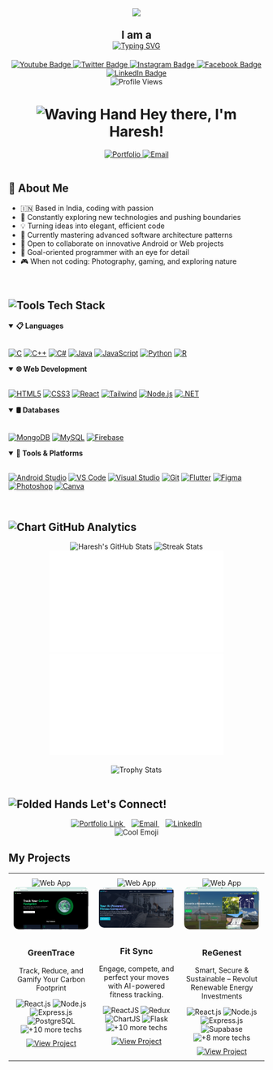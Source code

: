 <div align="center">
  <img src="https://media.giphy.com/media/fvx95jkua5th3YeThr/giphy.gif" width="180"/>
  
  <div style="margin: 20px 0">
    <p style="font-size: 1.5em; font-weight: bold; margin-bottom: 0;">I am a</p>
    <a href="https://git.io/typing-svg"><img src="https://readme-typing-svg.demolab.com?font=Fira+Code&weight=600&size=28&duration=1500&pause=500&color=FD428D&center=true&vCenter=true&width=435&lines=Student;Programmer;Problem+Solver;Project+Manager;Frontend+Developer;Database+Architect" alt="Typing SVG" /></a>
  </div>

  <div>
    <a href="https://www.youtube.com/channel/UC6eNSDkXuEucG97AsVyR6hQ">
      <img src="https://img.shields.io/badge/YouTube-FF0000?style=for-the-badge&logo=youtube&logoColor=white" alt="Youtube Badge"/>
    </a>
    <a href="your-twitter-URL">
      <img src="https://img.shields.io/badge/Twitter-1DA1F2?style=for-the-badge&logo=twitter&logoColor=white" alt="Twitter Badge"/>
    </a>
    <a href="https://www.instagram.com/haresh_kurade_729/">
      <img src="https://img.shields.io/badge/Instagram-E4405F?style=for-the-badge&logo=instagram&logoColor=white" alt="Instagram Badge"/>
    </a>
    <a href="https://www.facebook.com/haresh.kurade.729/">
      <img src="https://img.shields.io/badge/Facebook-1877F2?style=for-the-badge&logo=facebook&logoColor=white" alt="Facebook Badge"/>
    </a>
    <a href="https://www.linkedin.com/in/haresh-kurade-22a04b241">
      <img src="https://img.shields.io/badge/LinkedIn-0077B5?style=for-the-badge&logo=linkedin&logoColor=white" alt="LinkedIn Badge"/>
    </a>
  </div>
  
  <img src="https://komarev.com/ghpvc/?username=Haresh-729&style=for-the-badge&color=blueviolet" alt="Profile Views"/>
  
  <h1>
    <img src="https://raw.githubusercontent.com/Tarikul-Islam-Anik/Animated-Fluent-Emojis/master/Emojis/Hand%20gestures/Waving%20Hand.png" alt="Waving Hand" width="35" height="35" />
    Hey there, I'm Haresh!
  </h1>

  <a href="https://haresh-729.github.io/">
    <img src="https://img.shields.io/badge/Portfolio-FF5722?style=for-the-badge&logo=todoist&logoColor=white" alt="Portfolio"/>
  </a>
  <a href="mailto:kuradeharesh4002@gmail.com">
    <img src="https://img.shields.io/badge/Email_Me-D14836?style=for-the-badge&logo=gmail&logoColor=white" alt="Email"/>
  </a>
</div>

<br>

## 🚀 About Me

- 🇮🇳 Based in India, coding with passion
- 🔭 Constantly exploring new technologies and pushing boundaries
- 💡 Turning ideas into elegant, efficient code
- 🌱 Currently mastering advanced software architecture patterns
- 💼 Open to collaborate on innovative Android or Web projects
- 🎯 Goal-oriented programmer with an eye for detail
- 🎮 When not coding: Photography, gaming, and exploring nature

<br>

## <img src="https://raw.githubusercontent.com/Tarikul-Islam-Anik/Animated-Fluent-Emojis/master/Emojis/Objects/Hammer%20and%20Wrench.png" alt="Tools" width="25" height="25" /> Tech Stack

<details open>
<summary><b>📋 Languages</b></summary>
<br>
<p align="left">
  <a href="#"><img src="https://img.shields.io/badge/C-00599C?style=for-the-badge&logo=c&logoColor=white" alt="C"/></a>
  <a href="#"><img src="https://img.shields.io/badge/C%2B%2B-00599C?style=for-the-badge&logo=c%2B%2B&logoColor=white" alt="C++"/></a>
  <a href="#"><img src="https://img.shields.io/badge/C%23-239120?style=for-the-badge&logo=c-sharp&logoColor=white" alt="C#"/></a>
  <a href="#"><img src="https://img.shields.io/badge/Java-ED8B00?style=for-the-badge&logo=openjdk&logoColor=white" alt="Java"/></a>
  <a href="#"><img src="https://img.shields.io/badge/JavaScript-F7DF1E?style=for-the-badge&logo=javascript&logoColor=black" alt="JavaScript"/></a>
  <a href="#"><img src="https://img.shields.io/badge/Python-3776AB?style=for-the-badge&logo=python&logoColor=white" alt="Python"/></a>
  <a href="#"><img src="https://img.shields.io/badge/R-276DC3?style=for-the-badge&logo=r&logoColor=white" alt="R"/></a>
</p>
</details>

<details open>
<summary><b>🌐 Web Development</b></summary>
<br>
<p align="left">
  <a href="#"><img src="https://img.shields.io/badge/HTML5-E34F26?style=for-the-badge&logo=html5&logoColor=white" alt="HTML5"/></a>
  <a href="#"><img src="https://img.shields.io/badge/CSS3-1572B6?style=for-the-badge&logo=css3&logoColor=white" alt="CSS3"/></a>
  <a href="#"><img src="https://img.shields.io/badge/React-20232A?style=for-the-badge&logo=react&logoColor=61DAFB" alt="React"/></a>
  <a href="#"><img src="https://img.shields.io/badge/Tailwind_CSS-38B2AC?style=for-the-badge&logo=tailwind-css&logoColor=white" alt="Tailwind"/></a>
  <a href="#"><img src="https://img.shields.io/badge/Node.js-43853D?style=for-the-badge&logo=node.js&logoColor=white" alt="Node.js"/></a>
  <a href="#"><img src="https://img.shields.io/badge/.NET-5C2D91?style=for-the-badge&logo=.net&logoColor=white" alt=".NET"/></a>
</p>
</details>

<details open>
<summary><b>🛢️ Databases</b></summary>
<br>
<p align="left">
  <a href="#"><img src="https://img.shields.io/badge/MongoDB-4EA94B?style=for-the-badge&logo=mongodb&logoColor=white" alt="MongoDB"/></a>
  <a href="#"><img src="https://img.shields.io/badge/MySQL-005C84?style=for-the-badge&logo=mysql&logoColor=white" alt="MySQL"/></a>
  <a href="#"><img src="https://img.shields.io/badge/Firebase-FFCA28?style=for-the-badge&logo=firebase&logoColor=black" alt="Firebase"/></a>
</p>
</details>

<details open>
<summary><b>🔧 Tools & Platforms</b></summary>
<br>
<p align="left">
  <a href="#"><img src="https://img.shields.io/badge/Android_Studio-3DDC84?style=for-the-badge&logo=android-studio&logoColor=white" alt="Android Studio"/></a>
  <a href="#"><img src="https://img.shields.io/badge/VS_Code-007ACC?style=for-the-badge&logo=visual-studio-code&logoColor=white" alt="VS Code"/></a>
  <a href="#"><img src="https://img.shields.io/badge/Visual_Studio-5C2D91?style=for-the-badge&logo=visual-studio&logoColor=white" alt="Visual Studio"/></a>
  <a href="#"><img src="https://img.shields.io/badge/Git-F05032?style=for-the-badge&logo=git&logoColor=white" alt="Git"/></a>
  <a href="#"><img src="https://img.shields.io/badge/Flutter-02569B?style=for-the-badge&logo=flutter&logoColor=white" alt="Flutter"/></a>
  <a href="#"><img src="https://img.shields.io/badge/Figma-F24E1E?style=for-the-badge&logo=figma&logoColor=white" alt="Figma"/></a>
  <a href="#"><img src="https://img.shields.io/badge/Photoshop-31A8FF?style=for-the-badge&logo=adobe-photoshop&logoColor=white" alt="Photoshop"/></a>
  <a href="#"><img src="https://img.shields.io/badge/Canva-00C4CC?style=for-the-badge&logo=canva&logoColor=white" alt="Canva"/></a>
</p>
</details>

<br>

## <img src="https://raw.githubusercontent.com/Tarikul-Islam-Anik/Animated-Fluent-Emojis/master/Emojis/Objects/Chart%20Increasing.png" alt="Chart" width="25" height="25" /> GitHub Analytics

<div align="center">
  <img src="https://github-readme-stats.vercel.app/api?username=Haresh-729&show_icons=true&theme=radical&hide_border=true&count_private=true" alt="Haresh's GitHub Stats" height="170"/>
  <img src="https://streak-stats.demolab.com?user=Haresh-729&theme=radical&hide_border=true&date_format=j%20M%5B%20Y%5D" alt="Streak Stats" height="170"/>
</div>

<div align="center">
  <img src="https://raw.githubusercontent.com/Haresh-729/Stats/master/generated/overview.svg" alt="Overview Stats" height="200"/>
  <img src="https://raw.githubusercontent.com/Haresh-729/Stats/master/generated/languages.svg" alt="Language Stats" height="200"/>
</div>

<br>

<div align="center">
  <img src="https://github-profile-trophy.vercel.app/?username=Haresh-729&theme=radical&no-frame=true&column=7&margin-w=15&margin-h=15" alt="Trophy Stats"/>
</div>

<br>

## <img src="https://raw.githubusercontent.com/Tarikul-Islam-Anik/Animated-Fluent-Emojis/master/Emojis/Hand%20gestures/Folded%20Hands.png" alt="Folded Hands" width="25" height="25" /> Let's Connect!

<div align="center">
  <a href="https://haresh-729.github.io/">
    <img height="60" src="https://raw.githubusercontent.com/Tarikul-Islam-Anik/Animated-Fluent-Emojis/master/Emojis/Objects/Link.png" alt="Portfolio Link" />
  </a>&nbsp;&nbsp;
  <a href="mailto:kuradeharesh4002@gmail.com">
    <img height="60" src="https://raw.githubusercontent.com/Tarikul-Islam-Anik/Animated-Fluent-Emojis/master/Emojis/Objects/Envelope.png" alt="Email" />
  </a>&nbsp;&nbsp;
  <a href="https://www.linkedin.com/in/haresh-kurade-22a04b241">
    <img height="60" src="https://raw.githubusercontent.com/Tarikul-Islam-Anik/Animated-Fluent-Emojis/master/Emojis/Objects/Briefcase.png" alt="LinkedIn" />
  </a>
</div>

<div align="center">
  <img src="https://raw.githubusercontent.com/Tarikul-Islam-Anik/Animated-Fluent-Emojis/master/Emojis/Smilies/Smiling%20Face%20with%20Sunglasses.png" alt="Cool Emoji" width="100" height="100" />
</div>

## My Projects

<div align="center">
  <table>
    <tr>
      <!-- CARD 1: GreenTrace -->
      <td width="33%" valign="top" align="center" style="padding: 10px; vertical-align: top;">
        <img src="https://img.shields.io/badge/WEB%20APP-7B57FF?style=for-the-badge" alt="Web App">
        <a href="https://greentrace.netlify.app/">
  <img src="https://raw.githubusercontent.com/Haresh-729/projimgs/main/publicDisplayimages/g1.png" alt="GreenTrace Screenshot" width="100%" style="max-width: 300px; border-radius: 10px; margin-bottom: 10px;">
</a>
        <h3>GreenTrace</h3>
        <p>Track, Reduce, and Gamify Your Carbon Footprint</p>
<!--         <div style="margin: 10px 0;">
          <a href="" title="GitHub Repository">
            <img src="https://img.shields.io/badge/GitHub-black?style=for-the-badge&logo=github" alt="GitHub">
          </a>
          <a href="" title="Live Demo">
            <img src="https://img.shields.io/badge/Live%20Demo-red?style=for-the-badge&logo=googlechrome" alt="Live Demo">
          </a>
        </div> -->
        <div style="margin: 10px 0;">
          <img src="https://img.shields.io/badge/React-61DAFB?style=flat&logo=react&logoColor=black" alt="React.js">
          <img src="https://img.shields.io/badge/Node.js-339933?style=flat&logo=nodedotjs&logoColor=white" alt="Node.js">
          <img src="https://img.shields.io/badge/Express.js-000000?style=flat&logo=express&logoColor=white" alt="Express.js">
          <img src="https://img.shields.io/badge/PostgreSQL-336791?style=flat&logo=postgresql&logoColor=white" alt="PostgreSQL">
          <img src="https://img.shields.io/badge/+10-lightgrey?style=flat" alt="+10 more techs">
        </div>
<!--         <div style="margin: 10px 0;">
          <a href="https://github.com/user1" title="User 1"><img src="https://avatars.githubusercontent.com/user1?size=30" width="30" height="30" style="border-radius: 50%; margin: 0 2px;"></a>
          <a href="https://github.com/user2" title="User 2"><img src="https://avatars.githubusercontent.com/user2?size=30" width="30" height="30" style="border-radius: 50%; margin: 0 2px;"></a>
          <a href="https://github.com/user3" title="User 3"><img src="https://avatars.githubusercontent.com/user3?size=30" width="30" height="30" style="border-radius: 50%; margin: 0 2px;"></a>
          <a href="https://github.com/user4" title="User 4"><img src="https://avatars.githubusercontent.com/user4?size=30" width="30" height="30" style="border-radius: 50%; margin: 0 2px;"></a>
          <br><small>4 contributors</small>
        </div> -->
        <a href="">
          <img src="https://img.shields.io/badge/View_Project-FF9C24?style=for-the-badge" alt="View Project">
        </a>
      </td>
      <!-- CARD 2: Fit Sync -->
      <td width="33%" valign="top" align="center" style="padding: 10px; vertical-align: top;">
        <img src="https://img.shields.io/badge/WEB%20APP-7B57FF?style=for-the-badge" alt="Web App">
        <a href="https://greentrace.netlify.app/">
  <img src="https://raw.githubusercontent.com/Haresh-729/projimgs/main/publicDisplayimages/fs1.png" alt="GreenTrace Screenshot" width="100%" style="max-width: 300px; border-radius: 10px; margin-bottom: 10px;">
</a>
        <h3>Fit Sync</h3>
        <p>Engage, compete, and perfect your moves with AI-powered fitness tracking.</p>
<!--         <div style="margin: 10px 0;">
          <a href="[YOUR_FITSYNC_GITHUB_REPO_URL]" title="GitHub Repository">
            <img src="https://img.shields.io/badge/GitHub-black?style=for-the-badge&logo=github" alt="GitHub">
          </a>
          <a href="" title="Live Demo">
            <img src="https://img.shields.io/badge/Live%20Demo-red?style=for-the-badge&logo=googlechrome" alt="Live Demo">
          </a>
        </div> -->
        <div style="margin: 10px 0;">
          <img src="https://img.shields.io/badge/ReactJS-61DAFB?style=flat&logo=react&logoColor=black" alt="ReactJS">
          <img src="https://img.shields.io/badge/Redux-764ABC?style=flat&logo=redux&logoColor=white" alt="Redux">
          <img src="https://img.shields.io/badge/ChartJS-FF6384?style=flat&logo=chartdotjs&logoColor=white" alt="ChartJS">
          <img src="https://img.shields.io/badge/Flask-000000?style=flat&logo=flask&logoColor=white" alt="Flask">
          <img src="https://img.shields.io/badge/+10-lightgrey?style=flat" alt="+10 more techs">
        </div>
<!--         <div style="margin: 10px 0;">
          <a href="https://github.com/userA" title="User A"><img src="https://avatars.githubusercontent.com/userA?size=30" width="30" height="30" style="border-radius: 50%; margin: 0 2px;"></a>
          <a href="https://github.com/userB" title="User B"><img src="https://avatars.githubusercontent.com/userB?size=30" width="30" height="30" style="border-radius: 50%; margin: 0 2px;"></a>
          <a href="https://github.com/userC" title="User C"><img src="https://avatars.githubusercontent.com/userC?size=30" width="30" height="30" style="border-radius: 50%; margin: 0 2px;"></a>
          <a href="https://github.com/userD" title="User D"><img src="https://avatars.githubusercontent.com/userD?size=30" width="30" height="30" style="border-radius: 50%; margin: 0 2px;"></a>
          <br><small>4 contributors</small>
        </div> -->
        <a href="">
          <img src="https://img.shields.io/badge/View_Project-FF9C24?style=for-the-badge" alt="View Project">
        </a>
      </td>
      <!-- CARD 3: ReGenest -->
      <td width="33%" valign="top" align="center" style="padding: 10px; vertical-align: top;">
        <img src="https://img.shields.io/badge/WEB%20APP-7B57FF?style=for-the-badge" alt="Web App">
        <a href="https://greentrace.netlify.app/">
  <img src="https://raw.githubusercontent.com/Haresh-729/projimgs/main/publicDisplayimages/r1.png" alt="GreenTrace Screenshot" width="100%" style="max-width: 300px; border-radius: 10px; margin-bottom: 10px;">
</a>
        <h3>ReGenest</h3>
        <p>Smart, Secure & Sustainable – Revolut Renewable Energy Investments</p>
<!--         <div style="margin: 10px 0;">
          <a href="" title="GitHub Repository">
            <img src="https://img.shields.io/badge/GitHub-black?style=for-the-badge&logo=github" alt="GitHub">
          </a>
          <a href="" title="Live Demo">
            <img src="https://img.shields.io/badge/Live%20Demo-red?style=for-the-badge&logo=googlechrome" alt="Live Demo">
          </a>
        </div> -->
        <div style="margin: 10px 0;">
          <img src="https://img.shields.io/badge/React.js-61DAFB?style=flat&logo=react&logoColor=black" alt="React.js">
          <img src="https://img.shields.io/badge/Node.js-339933?style=flat&logo=nodedotjs&logoColor=white" alt="Node.js">
          <img src="https://img.shields.io/badge/Express.js-000000?style=flat&logo=express&logoColor=white" alt="Express.js">
          <img src="https://img.shields.io/badge/Supabase-3FCF8E?style=flat&logo=supabase&logoColor=white" alt="Supabase">
          <img src="https://img.shields.io/badge/+8-lightgrey?style=flat" alt="+8 more techs">
        </div>
<!--         <div style="margin: 10px 0;">
          <a href="https://github.com/dev1" title="Dev 1"><img src="https://avatars.githubusercontent.com/dev1?size=30" width="30" height="30" style="border-radius: 50%; margin: 0 2px;"></a>
          <a href="https://github.com/dev2" title="Dev 2"><img src="https://avatars.githubusercontent.com/dev2?size=30" width="30" height="30" style="border-radius: 50%; margin: 0 2px;"></a>
          <a href="https://github.com/dev3" title="Dev 3"><img src="https://avatars.githubusercontent.com/dev3?size=30" width="30" height="30" style="border-radius: 50%; margin: 0 2px;"></a>
          <a href="https://github.com/dev4" title="Dev 4"><img src="https://avatars.githubusercontent.com/dev4?size=30" width="30" height="30" style="border-radius: 50%; margin: 0 2px;"></a>
          <br><small>4 contributors</small>
        </div> -->
        <a href="">
          <img src="https://img.shields.io/badge/View_Project-FF9C24?style=for-the-badge" alt="View Project">
        </a>
      </td>
    </tr>
  </table>
</div>
